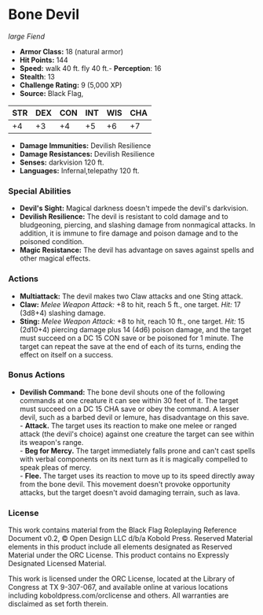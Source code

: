 # Bone Devil

*large* *Fiend*

- **Armor Class:** 18 (natural armor)
- **Hit Points:** 144 
- **Speed:** walk 40 ft. fly 40 ft.- **Perception**: 16
- **Stealth**: 13
- **Challenge Rating:** 9 (5,000 XP)
- **Source:** Black Flag,

| STR | DEX | CON | INT | WIS | CHA |
| --- | --- | --- | --- | --- | --- |
| +4 | +3 | +4 | +5 | +6 | +7 |

- **Damage Immunities:** Devilish Resilience
- **Damage Resistances:** Devilish Resilience
- **Senses:** darkvision 120 ft.
- **Languages:** Infernal,telepathy 120 ft.

### Special Abilities

- **Devil's Sight:** Magical darkness doesn't impede the devil's darkvision.
- **Devilish Resilience:** The devil is resistant to cold damage and to bludgeoning, piercing, and slashing damage from nonmagical attacks. In addition, it is immune to fire damage and poison damage and to the poisoned condition.
- **Magic Resistance:** The devil has advantage on saves against spells and other magical effects.

### Actions

- **Multiattack:** The devil makes two Claw attacks and one Sting attack.
- **Claw:** _Melee Weapon Attack:_ +8 to hit, reach 5 ft., one target. _Hit:_ 17 (3d8+4) slashing damage.
- **Sting:** _Melee Weapon Attack:_ +8 to hit, reach 10 ft., one target. _Hit:_ 15 (2d10+4) piercing damage plus 14 (4d6) poison damage, and the target must succeed on a DC 15 CON save or be poisoned for 1 minute. The target can repeat the save at the end of each of its turns, ending the effect on itself on a success.

### Bonus Actions

- **Devilish Command:** The bone devil shouts one of the following commands at one creature it can see within 30 feet of it. The target must succeed on a DC 15 CHA save or obey the command. A lesser devil, such as a barbed devil or lemure, has disadvantage on this save.<br>- **Attack.** The target uses its reaction to make one melee or ranged attack (the devil's choice) against one creature the target can see within its weapon's range.<br>- **Beg for Mercy.** The target immediately falls prone and can't cast spells with verbal components on its next turn as it is magically compelled to speak pleas of mercy.<br>- **Flee.** The target uses its reaction to move up to its speed directly away from the bone devil. This movement doesn't provoke opportunity attacks, but the target doesn't avoid damaging terrain, such as lava.


### License

This work contains material from the Black Flag Roleplaying Reference Document v0.2, © Open Design LLC d/b/a Kobold Press. Reserved Material elements in this product include all elements designated as Reserved Material under the ORC License. This product contains no Expressly Designated Licensed Material.

This work is licensed under the ORC License, located at the Library of Congress at TX 9-307-067, and available online at various locations including koboldpress.com/orclicense and others. All warranties are disclaimed as set forth therein.
